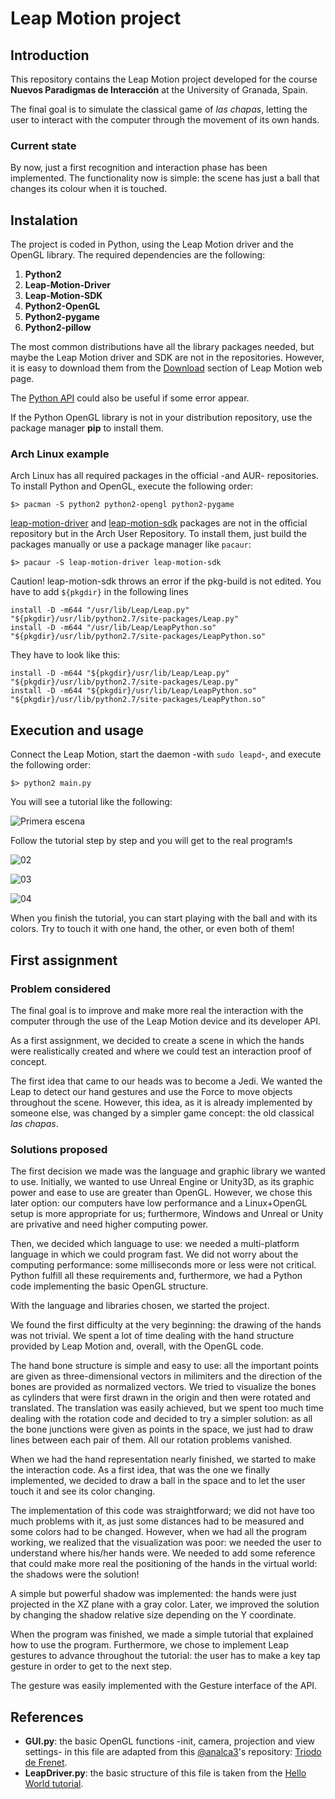 # Leap Motion project

## Introduction
This repository contains the Leap Motion project developed for the course **Nuevos Paradigmas de Interacción** at the University of Granada, Spain.

The final goal is to simulate the classical game of *las chapas*, letting the user to interact with the computer through the movement of its own hands.

### Current state
By now, just a first recognition and interaction phase has been implemented. The functionality now is simple: the scene has just a ball that changes its colour when it is touched.

## Instalation
The project is coded in Python, using the Leap Motion driver and the OpenGL library. The required dependencies are the following:

1. **Python2**
2. **Leap-Motion-Driver**
3. **Leap-Motion-SDK**
4. **Python2-OpenGL**
5. **Python2-pygame**
6. **Python2-pillow**

The most common distributions have all the library packages needed, but maybe the Leap Motion driver and SDK are not in the repositories. However, it is easy to download them from the [Download](https://developer.leapmotion.com/downloads) section of Leap Motion web page.


The [Python API](https://developer.leapmotion.com/documentation/python/index.html) could also be useful if some error appear.

If the Python OpenGL library is not in your distribution repository, use the package manager **pip** to install them.

### Arch Linux example
Arch Linux has all required packages in the official -and AUR- repositories. To install Python and OpenGL, execute the following order:
```
$> pacman -S python2 python2-opengl python2-pygame
```

[leap-motion-driver](https://aur.archlinux.org/packages/leap-motion-driver) and [leap-motion-sdk](https://aur.archlinux.org/packages/leap-motion-sdk) packages are not in the official repository but in the Arch User Repository. To install them, just build the packages manually or use a package manager like `pacaur`:

```
$> pacaur -S leap-motion-driver leap-motion-sdk
```

Caution! leap-motion-sdk throws an error if the pkg-build is not edited. You have to add `${pkgdir}` in the following lines
```
install -D -m644 "/usr/lib/Leap/Leap.py" "${pkgdir}/usr/lib/python2.7/site-packages/Leap.py"
install -D -m644 "/usr/lib/Leap/LeapPython.so" "${pkgdir}/usr/lib/python2.7/site-packages/LeapPython.so"
```

They have to look like this:
```
install -D -m644 "${pkgdir}/usr/lib/Leap/Leap.py" "${pkgdir}/usr/lib/python2.7/site-packages/Leap.py"
install -D -m644 "${pkgdir}/usr/lib/Leap/LeapPython.so" "${pkgdir}/usr/lib/python2.7/site-packages/LeapPython.so"
```

## Execution and usage
Connect the Leap Motion, start the daemon -with `sudo leapd`-, and execute the following order:
```
$> python2 main.py
```

You will see a tutorial like the following:

![Primera escena](Screenshots/01.png)

Follow the tutorial step by step and you will get to the real program!s

![02](Screenshots/02.png)

![03](Screenshots/03.png)

![04](Screenshots/04.png)

When you finish the tutorial, you can start playing with the ball and with its colors. Try to touch it with one hand, the other, or even both of them!

## First assignment
### Problem considered
The final goal is to improve and make more real the interaction with the computer through the use of the Leap Motion device and its developer API.

As a first assignment, we decided to create a scene in which the hands were realistically created and where we could test an interaction proof of concept.

The first idea that came to our heads was to become a Jedi. We wanted the Leap to detect our hand gestures and use the Force to move objects throughout the scene. However, this idea, as it is already implemented by someone else, was changed by a simpler game concept: the old classical *las chapas*.

### Solutions proposed

The first decision we made was the language and graphic library we wanted to use. Initially, we wanted to use Unreal Engine or Unity3D, as its graphic power and ease to use are greater than OpenGL. However, we chose this later option: our computers have low performance and a Linux+OpenGL setup is more appropriate for us; furthermore, Windows and Unreal or Unity are privative and need higher computing power.

Then, we decided which language to use: we needed a multi-platform language in which we could program fast. We did not worry about the computing performance: some milliseconds more or less were not critical. Python fulfill all these requirements and, furthermore, we had a Python code implementing the basic OpenGL structure.

With the language and libraries chosen, we started the project.

We found the first difficulty at the very beginning: the drawing of the hands was not trivial. We spent a lot of time dealing with the hand structure provided by Leap Motion and, overall, with the OpenGL code.

The hand bone structure is simple and easy to use: all the important points are given as three-dimensional vectors in milimiters and the direction of the bones are provided as normalized vectors. We tried to visualize the bones as cylinders that were first drawn in the origin and then were rotated and translated. The translation was easily achieved, but we spent too much time dealing with the rotation code and decided to try a simpler solution: as all the bone junctions were given as points in the space, we just had to draw lines between each pair of them. All our rotation problems vanished.

When we had the hand representation nearly finished, we started to make the interaction code. As a first idea, that was the one we finally implemented, we decided to draw a ball in the space and to let the user touch it and see its color changing.

The implementation of this code was straightforward; we did not have too much problems with it, as just some distances had to be measured and some colors had to be changed. However, when we had all the program working, we realized that the visualization was poor: we needed the user to understand where his/her hands were. We needed to add some reference that could make more real the positioning of the hands in the virtual world: the shadows were the solution!

A simple but powerful shadow was implemented: the hands were just projected in the XZ plane with a gray color. Later, we improved the solution by changing the shadow relative size depending on the Y coordinate.

When the program was finished, we made a simple tutorial that explained how to use the program. Furthermore, we chose to implement Leap gestures to advance throughout the tutorial: the user has to make a key tap gesture in order to get to the next step.

The gesture was easily implemented with the Gesture interface of the API.

## References
* **GUI.py**: the basic OpenGL functions -init, camera, projection and view settings- in this file are adapted from this [@analca3](https://github.com/analca3)'s repository: [Triodo de Frenet](https://github.com/analca3/TriedroFrenet_Evoluta).
* **LeapDriver.py**: the basic structure of this file is taken from the [Hello World tutorial](https://developer.leapmotion.com/documentation/python/devguide/Sample_Tutorial.html).
